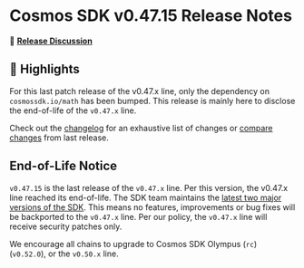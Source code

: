 # Cosmos SDK v0.47.15 Release Notes

💬 [**Release Discussion**](https://github.com/orgs/cosmos/discussions/6)

## 🚀 Highlights

For this last patch release of the v0.47.x line, only the dependency on `cosmossdk.io/math` has been bumped.
This release is mainly here to disclose the end-of-life of the `v0.47.x` line.

Check out the [changelog](https://github.com/cosmos/cosmos-sdk/blob/v0.47.15/CHANGELOG.md) for an exhaustive list of changes or [compare changes](https://github.com/cosmos/cosmos-sdk/compare/v0.47.14...v0.47.15) from last release.

## End-of-Life Notice

`v0.47.15` is the last release of the `v0.47.x` line. Per this version, the v0.47.x line reached its end-of-life.
The SDK team maintains the [latest two major versions of the SDK](https://github.com/cosmos/cosmos-sdk/blob/main/RELEASE_PROCESS.md#major-release-maintenance). This means no features, improvements or bug fixes will be backported to the `v0.47.x` line. Per our policy, the `v0.47.x` line will receive security patches only.

We encourage all chains to upgrade to Cosmos SDK Olympus (`rc`) (`v0.52.0`), or the `v0.50.x` line.

